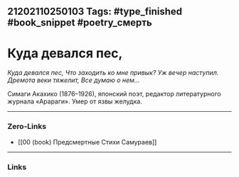 21202110250103
Tags: #type_finished #book_snippet #poetry_смерть
---
# Куда девался пес,

*Куда девался пес,
Что заходить ко мне привык?
Уж вечер наступил.
Дремота веки тяжелит,
Все думаю о нем…*

Симаги Акахико (1876–1926), японский поэт, редактор литературного журнала «Арараги». Умер от язвы желудка. 

---
### Zero-Links
- [[00 (book) Предсмертные Стихи Самураев]]
---
### Links

